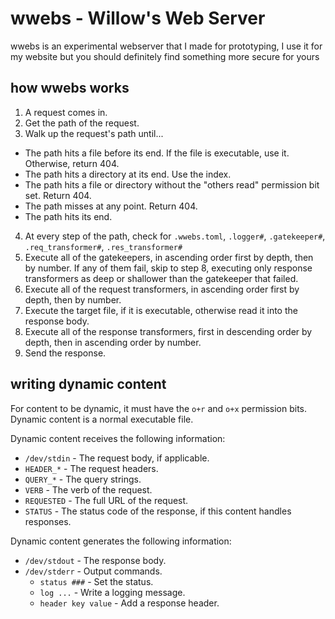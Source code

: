 # wwebs - Willow's Web Server

wwebs is an experimental webserver that I made for prototyping, I use it for my website but you should definitely find something more secure for yours

## how wwebs works

1. A request comes in.
2. Get the path of the request.
3. Walk up the request's path until...
  * The path hits a file before its end. If the file is executable, use it. Otherwise, return 404.
  * The path hits a directory at its end. Use the index.
  * The path hits a file or directory without the "others read" permission bit set. Return 404.
  * The path misses at any point. Return 404.
  * The path hits its end.
4. At every step of the path, check for `.wwebs.toml`, `.logger#`, `.gatekeeper#`, `.req_transformer#`, `.res_transformer#`
5. Execute all of the gatekeepers, in ascending order first by depth, then by number. If any of them fail, skip to step 8, executing only response transformers as deep or shallower than the gatekeeper that failed.
6. Execute all of the request transformers, in ascending order first by depth, then by number.
7. Execute the target file, if it is executable, otherwise read it into the response body.
8. Execute all of the response transformers, first in descending order by depth, then in ascending order by number.
9. Send the response.

## writing dynamic content

For content to be dynamic, it must have the `o+r` and `o+x` permission bits. Dynamic content is a normal executable file.

Dynamic content receives the following information:
* `/dev/stdin` - The request body, if applicable.
* `HEADER_*` - The request headers.
* `QUERY_*` - The query strings.
* `VERB` - The verb of the request.
* `REQUESTED` - The full URL of the request.
* `STATUS` - The status code of the response, if this content handles responses.

Dynamic content generates the following information:
* `/dev/stdout` - The response body.
* `/dev/stderr` - Output commands.
  * `status ###` - Set the status.
  * `log ...` - Write a logging message.
  * `header key value` - Add a response header.
